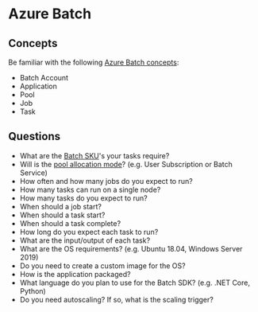 # Azure Batch

## Concepts

Be familiar with the following [Azure Batch concepts](https://docs.microsoft.com/en-us/azure/batch/batch-service-workflow-features):

* Batch Account
* Application
* Pool
* Job
* Task

## Questions

* What are the [Batch SKU](https://docs.microsoft.com/en-us/azure/batch/batch-pool-vm-sizes)'s your tasks require?
* Will is the [pool allocation mode](https://docs.microsoft.com/en-us/azure/batch/accounts#batch-accounts)? (e.g. User Subscription or Batch Service)
* How often and how many jobs do you expect to run?
* How many tasks can run on a single node?
* How many tasks do you expect to run?
* When should a job start?
* When should a task start?
* When should a task complete?
* How long do you expect each task to run?
* What are the input/output of each task?
* What are the OS requirements? (e.g. Ubuntu 18.04, Windows Server 2019)
* Do you need to create a custom image for the OS?
* How is the application packaged?
* What language do you plan to use for the Batch SDK? (e.g. .NET Core, Python)
* Do you need autoscaling?  If so, what is the scaling trigger?
